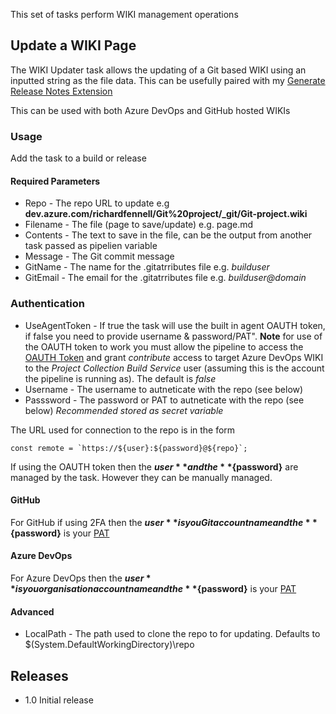 This set of tasks perform WIKI management operations

## Update a WIKI Page

The WIKI Updater task allows the updating of a Git based WIKI using an inputted string as the file data. This can be usefully paired with my [Generate Release Notes Extension](https://marketplace.visualstudio.com/items?itemName=richardfennellBM.BM-VSTS-XplatGenerateReleaseNotes)

This can be used with both Azure DevOps and GitHub hosted WIKIs

### Usage

Add the task to a build or release

#### Required Parameters
- Repo - The repo URL to update e.g **dev.azure.com/richardfennell/Git%20project/_git/Git-project.wiki**
- Filename - The file (page to save/update) e.g. page.md
- Contents - The text to save in the file, can be the output from another task passed as pipelien variable
- Message - The Git commit message
- GitName - The name for the .gitatrributes file e.g. _builduser_
- GitEmail - The email for the .gitatrributes file e.g. _builduser@domain_

### Authentication

- UseAgentToken - If true the task will use the built in agent OAUTH token, if false you need to provide username & password/PAT". **Note** for use of the OAUTH token to work you must allow the pipeline to access the [OAUTH Token](https://docs.microsoft.com/en-us/azure/devops/pipelines/scripts/git-commands?view=vsts&tabs=yaml#enable-scripts-to-run-git-commands) and grant _contribute_ access to target Azure DevOps WIKI to the _Project Collection Build Service_ user (assuming this is the account the pipeline is running as). The default is _false_
- Username - The username to autneticate with the repo (see below)
- Passsword - The password or PAT to autneticate with the repo (see below) _Recommended stored as secret variable_

The URL used for connection to the repo is in the form

```
const remote = `https://${user}:${password}@${repo}`;
```

If using the OAUTH token then the **${user}** and the **${password}** are managed by the task. However they can be manually managed.

#### GitHub

For GitHub if using 2FA then the **${user}** is you Git account name and the **${password}** is your [PAT](https://help.github.com/articles/creating-a-personal-access-token-for-the-command-line/)

#### Azure DevOps

For Azure DevOps then the **${user}** is you organisation account name and the **${password}** is your [PAT](https://docs.microsoft.com/en-us/azure/devops/organizations/accounts/use-personal-access-tokens-to-authenticate?view=vsts)


#### Advanced

- LocalPath - The path used to clone the repo to for updating. Defaults to $(System.DefaultWorkingDirectory)\\repo

## Releases

- 1.0 Initial release
